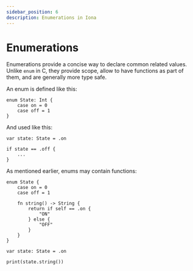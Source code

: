 ```yaml
---
sidebar_position: 6
description: Enumerations in Iona
---
```


# Enumerations

Enumerations provide a concise way to declare common related values. Unlike `enum` in C, they provide scope, allow to have functions as part of them, and are generally more type safe.

An enum is defined like this:

```Iona
enum State: Int {
    case on = 0
    case off = 1
}
```

And used like this:

```Iona
var state: State = .on

if state == .off {
    ...
}
```

As mentioned earlier, enums may contain functions:

```Iona
enum State {
    case on = 0
    case off = 1

    fn string() -> String {
        return if self == .on {
            "ON"
        } else {
            "OFF"
        }
    }
}

var state: State = .on

print(state.string())
```
